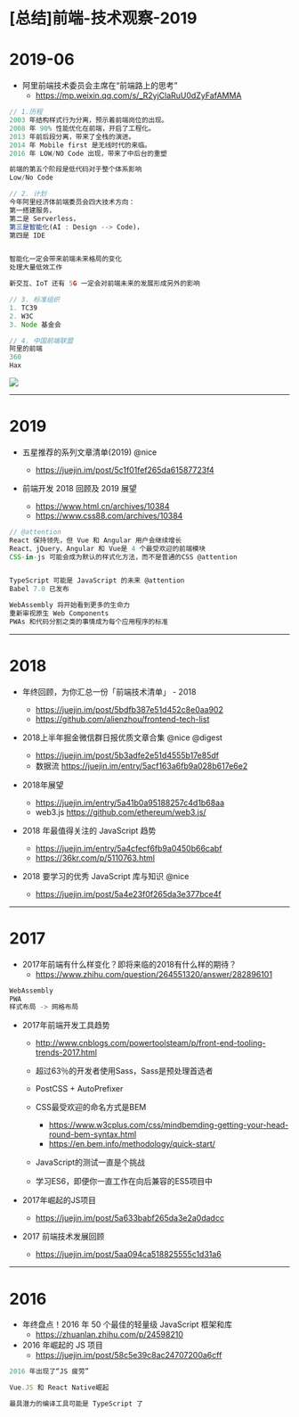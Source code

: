 # [总结]前端-技术观察-2019

# 2019-06

- 阿里前端技术委员会主席在“前端路上的思考”
    - https://mp.weixin.qq.com/s/_R2yjClaRuU0dZyFafAMMA

```js
// 1.历程
2003 年结构样式行为分离，预示着前端岗位的出现。
2008 年 90% 性能优化在前端，开启了工程化。
2013 年前后段分离，带来了全栈的演进。
2014 年 Mobile first 是无线时代的来临。
2016 年 LOW/NO Code 出现，带来了中后台的重塑

前端的第五个阶段是低代码对于整个体系影响
Low/No Code 

// 2. 计划
今年阿里经济体前端委员会四大技术方向：
第一搭建服务，
第二是 Serverless，
第三是智能化(AI : Design --> Code)，
第四是 IDE


智能化一定会带来前端未来格局的变化
处理大量低效工作

新交互、IoT 还有 5G 一定会对前端未来的发展形成另外的影响

// 3. 标准组织
1. TC39
2. W3C
3. Node 基金会

// 4. 中国前端联盟
阿里的前端
360
Hax
```

![](https://luo0412.oss-cn-hangzhou.aliyuncs.com/static/images/frontend/arch-nth-5.webp)

---

# 2019

- 五星推荐的系列文章清单(2019) @nice 
    - https://juejin.im/post/5c1f01fef265da61587723f4

- 前端开发 2018 回顾及 2019 展望 
    - https://www.html.cn/archives/10384
    - https://www.css88.com/archives/10384

```js
// @attention
React 保持领先，但 Vue 和 Angular 用户会继续增长
React、jQuery、Angular 和 Vue是 4 个最受欢迎的前端模块
CSS-in-js 可能会成为默认的样式化方法，而不是普通的CSS @attention


TypeScript 可能是 JavaScript 的未来 @attention
Babel 7.0 已发布

WebAssembly 将开始看到更多的生命力
重新审视原生 Web Components
PWAs 和代码分割之类的事情成为每个应用程序的标准
```

---

# 2018


- 年终回顾，为你汇总一份「前端技术清单」 - 2018 
    - https://juejin.im/post/5bdfb387e51d452c8e0aa902
    - https://github.com/alienzhou/frontend-tech-list
    
- 2018上半年掘金微信群日报优质文章合集 @nice @digest
    - https://juejin.im/post/5b3adfe2e51d4555b17e85df
    - 数据流 https://juejin.im/entry/5acf163a6fb9a028b617e6e2   

- 2018年展望 
  - <https://juejin.im/entry/5a41b0a95188257c4d1b68aa>
  - web3.js <https://github.com/ethereum/web3.js/>

- 2018 年最值得关注的 JavaScript 趋势 
    - <https://juejin.im/entry/5a4cfecf6fb9a0450b66cabf>
    - https://36kr.com/p/5110763.html

- 2018 要学习的优秀 JavaScript 库与知识 @nice
    - <https://juejin.im/post/5a4e23f0f265da3e377bce4f>

---

# 2017

- 2017年前端有什么样变化？即将来临的2018有什么样的期待？
    - https://www.zhihu.com/question/264551320/answer/282896101

```js
WebAssembly
PWA
样式布局 -> 网格布局
```

- 2017年前端开发工具趋势 

  - <http://www.cnblogs.com/powertoolsteam/p/front-end-tooling-trends-2017.html>
  - 超过63％的开发者使用Sass，Sass是预处理首选者
  - PostCSS + AutoPrefixer
  - CSS最受欢迎的命名方式是BEM

    - <https://www.w3cplus.com/css/mindbemding-getting-your-head-round-bem-syntax.html>
    - <https://en.bem.info/methodology/quick-start/>

  - JavaScript的测试一直是个挑战

  - 学习ES6，即便你一直工作在向后兼容的ES5项目中

- 2017年崛起的JS项目 
    - <https://juejin.im/post/5a633babf265da3e2a0dadcc>

- 2017 前端技术发展回顾 
    - <https://juejin.im/post/5aa094ca518825555c1d31a6>

---

# 2016

- 年终盘点！2016 年 50 个最佳的轻量级 JavaScript 框架和库
    - <https://zhuanlan.zhihu.com/p/24598210>
- 2016 年崛起的 JS 项目 
    - <https://juejin.im/post/58c5e39c8ac24707200a6cff>

```js
2016 年出现了“JS 疲劳”

Vue.JS 和 React Native崛起

最具潜力的编译工具可能是 TypeScript 了
```
